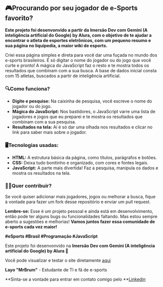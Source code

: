 ##  🎮**Procurando por seu jogador de e-Sports favorito?**
**Este projeto foi desenvonvido a partir da Imersão Dev com Gemini (A inteligência artificial do Google) by Alura, com o objetivo de te ajudar a encontrar o atleta de esportes eletrônicos, com um pequeno resumo e sua página no liquipedia, a maior wiki de esports.** 

Criei essa página simples e direta para você dar uma fuçada no mundo dos e-sports brasileiros. É só digitar o nome do jogador ou do jogo que você curte e pronto! A mágica do JavaScript faz o resto e te mostra todos os resultados que combinam com a sua busca.
A base de dados inicial consta com 15 atletas, buscados a partir de inteligência artificial.

### 🔍**Como funciona?**

* **Digite e pesquise:** Na caixinha de pesquisa, você escreve o nome do jogador ou do jogo. 
* **Mágica do JavaScript:** Nos bastidores, o JavaScript varre uma lista de jogadores e jogos que eu preparei e te mostra os resultados que combinam com a sua pesquisa.
* **Resultados na tela:** Aí é só dar uma olhada nos resultados e clicar no link para saber mais sobre o jogador.

### 🖥️**Tecnologias usadas:**

* **HTML:** A estrutura básica da página, como títulos, parágrafos e botões.
* **CSS:** Deixa tudo bonitinho e organizado, com cores e fontes legais.
* **JavaScript:** A parte mais divertida! Faz a pesquisa, manipula os dados e mostra os resultados na tela.

### 👨‍💻**Quer contribuir?**

Se você quiser adicionar mais jogadores, jogos ou melhorar a busca, fique à vontade para fazer um fork desse repositório e enviar um pull request. 

**Lembre-se:** Esse é um projeto pessoal e ainda está em desenvolvimento, então pode ter alguns bugs ou funcionalidades faltando. Mas estou sempre aberto a sugestões e melhorias!
**Vamos juntos fazer essa comunidade de e-sports cada vez maior!** 

**#eSports #Brasil #Programação #JavaScript**

Este projeto foi desenvonvido na **Imersão Dev com Gemini (A inteligência artificial do Google) by Alura 🚀**

Você pode visualizar e testar o site diretamente [aqui](https://jogadores-de-e-sports.vercel.app)

**Layo "MrBrum"** - Estudante de TI e fã de e-sports

**Sinta-se a vontade para entrar em contato comigo pelo **[Linkedin](https://www.linkedin.com/in/layo-brum/)

